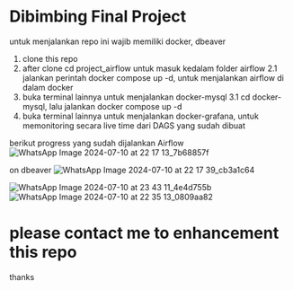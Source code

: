 # Dibimbing Final Project

untuk menjalankan repo ini wajib memiliki docker, dbeaver
1. clone this repo
2. after clone cd project_airflow untuk masuk kedalam folder airflow
    2.1 jalankan perintah docker compose up -d, untuk menjalankan airflow di dalam docker
3. buka terminal lainnya untuk menjalankan docker-mysql 
    3.1 cd docker-mysql, lalu jalankan docker compose up -d
4. buka terminal lainnya untuk menjalankan docker-grafana, untuk memonitoring secara live time dari DAGS yang sudah dibuat

berikut progress yang sudah dijalankan 
Airflow
![WhatsApp Image 2024-07-10 at 22 17 13_7b68857f](https://github.com/ipw0630/dbimbing_final_project/assets/166195995/8bab0019-816f-4fe8-ac9d-3f5d9e5048fd)

on dbeaver
![WhatsApp Image 2024-07-10 at 22 17 39_cb3a1c64](https://github.com/ipw0630/dbimbing_final_project/assets/166195995/1ba8d942-df0d-44ce-9217-ee48595055b8)

![WhatsApp Image 2024-07-10 at 23 43 11_4e4d755b](https://github.com/ipw0630/dbimbing_final_project/assets/166195995/6ebcc7af-f904-4f5e-bc55-e9303597d4c7)
![WhatsApp Image 2024-07-10 at 22 35 13_0809aa82](https://github.com/ipw0630/dbimbing_final_project/assets/166195995/88c3e72d-c9f8-4456-86b2-c0122408e437)

# please contact me to enhancement this repo 

thanks
